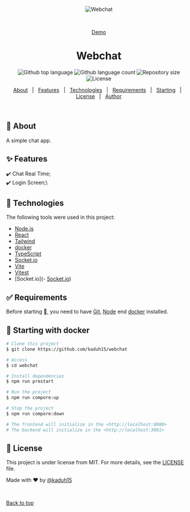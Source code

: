 <div align="center" id="top">
  <img src="./.github/app.gif" alt="Webchat" />

  &#xa0;

  <a href="https://webchat-55.vercel.app/">Demo</a>
</div>

<h1 align="center">Webchat</h1>

<p align="center">
  <img alt="Github top language" src="https://img.shields.io/github/languages/top/kaduh15/webchat?color=56BEB8">

  <img alt="Github language count" src="https://img.shields.io/github/languages/count/kaduh15/webchat?color=56BEB8">

  <img alt="Repository size" src="https://img.shields.io/github/repo-size/kaduh15/webchat?color=56BEB8">

  <img alt="License" src="https://img.shields.io/github/license/kaduh15/webchat?color=56BEB8">

  <!-- <img alt="Github issues" src="https://img.shields.io/github/issues/kaduh15/webchat?color=56BEB8" /> -->

  <!-- <img alt="Github forks" src="https://img.shields.io/github/forks/kaduh15/webchat?color=56BEB8" /> -->

  <!-- <img alt="Github stars" src="https://img.shields.io/github/stars/kaduh15/webchat?color=56BEB8" /> -->
</p>

<!-- Status -->

<!-- <h4 align="center">
	🚧  Webchat 🚀 Under construction...  🚧
</h4>

<hr> -->

<p align="center">
  <a href="#dart-about">About</a> &#xa0; | &#xa0;
  <a href="#sparkles-features">Features</a> &#xa0; | &#xa0;
  <a href="#rocket-technologies">Technologies</a> &#xa0; | &#xa0;
  <a href="#white_check_mark-requirements">Requirements</a> &#xa0; | &#xa0;
  <a href="#checkered_flag-starting">Starting</a> &#xa0; | &#xa0;
  <a href="#memo-license">License</a> &#xa0; | &#xa0;
  <a href="https://github.com/kaduh15" target="_blank">Author</a>
</p>

<br>

## :dart: About ##

A simple chat app.

## :sparkles: Features ##

:heavy_check_mark: Chat Real Time;\
:heavy_check_mark: Login Screen;\

## :rocket: Technologies ##

The following tools were used in this project:

- [Node.js](https://nodejs.org/en/)
- [React](https://pt-br.reactjs.org/)
- [Tailwind](https://tailwindcss.com/)
- [docker](https://www.docker.com/)
- [TypeScript](https://www.typescriptlang.org/)
- [Socket.io](https://socket.io/)
- [Vite](https://vitejs.dev/)
- [Vitest](https://vitest.dev/)
- [Socket.io](- [Socket.io](https://socket.io/))

## :white_check_mark: Requirements ##

Before starting :checkered_flag:, you need to have [Git](https://git-scm.com), [Node](https://nodejs.org/en/) end [docker](https://www.docker.com/) installed.

## :checkered_flag: Starting with docker ##

```bash
# Clone this project
$ git clone https://github.com/kaduh15/webchat

# Access
$ cd webchat

# Install dependencies
$ npm run prestart

# Run the project
$ npm run compore:up

# Stop the project
$ npm run compore:down

# The frontend will initialize in the <http://localhost:8080>
# The backend will initialize in the <http://localhost:3001>
```

## :memo: License ##

This project is under license from MIT. For more details, see the [LICENSE](LICENSE.md) file.


Made with :heart: by <a href="https://github.com/kaduh15" target="_blank">@kaduh15</a>

&#xa0;

<a href="#top">Back to top</a>
